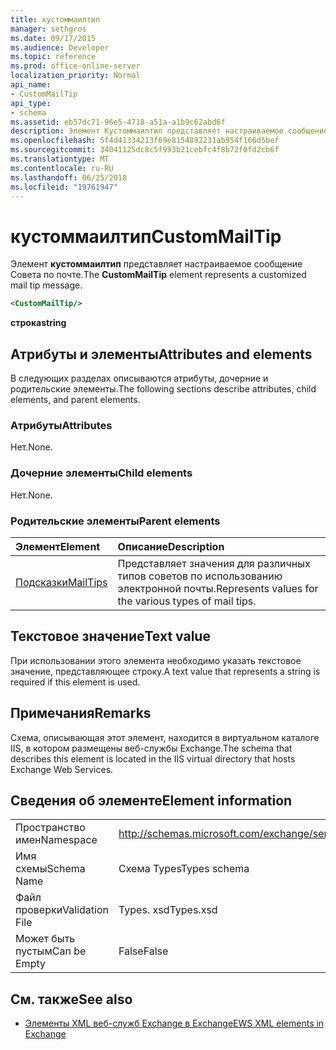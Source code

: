 ```yaml
---
title: кустоммаилтип
manager: sethgros
ms.date: 09/17/2015
ms.audience: Developer
ms.topic: reference
ms.prod: office-online-server
localization_priority: Normal
api_name:
- CustomMailTip
api_type:
- schema
ms.assetid: eb57dc71-96e5-4718-a51a-a1b9c62abd6f
description: Элемент Кустоммаилтип представляет настраиваемое сообщение Совета по почте.
ms.openlocfilehash: 5f4d41334213f69e8154892231ab954f166d5bef
ms.sourcegitcommit: 34041125dc8c5f993b21cebfc4f8b72f0fd2cb6f
ms.translationtype: MT
ms.contentlocale: ru-RU
ms.lasthandoff: 06/25/2018
ms.locfileid: "19761947"
---
```

# <a name="custommailtip"></a><span data-ttu-id="0b168-103">кустоммаилтип</span><span class="sxs-lookup"><span data-stu-id="0b168-103">CustomMailTip</span></span>

<span data-ttu-id="0b168-104">Элемент **кустоммаилтип** представляет настраиваемое сообщение Совета по почте.</span><span class="sxs-lookup"><span data-stu-id="0b168-104">The **CustomMailTip** element represents a customized mail tip message.</span></span> 
  
```XML
<CustomMailTip/>
```

 <span data-ttu-id="0b168-105">**строка**</span><span class="sxs-lookup"><span data-stu-id="0b168-105">**string**</span></span>
## <a name="attributes-and-elements"></a><span data-ttu-id="0b168-106">Атрибуты и элементы</span><span class="sxs-lookup"><span data-stu-id="0b168-106">Attributes and elements</span></span>

<span data-ttu-id="0b168-107">В следующих разделах описываются атрибуты, дочерние и родительские элементы.</span><span class="sxs-lookup"><span data-stu-id="0b168-107">The following sections describe attributes, child elements, and parent elements.</span></span>
  
### <a name="attributes"></a><span data-ttu-id="0b168-108">Атрибуты</span><span class="sxs-lookup"><span data-stu-id="0b168-108">Attributes</span></span>

<span data-ttu-id="0b168-109">Нет.</span><span class="sxs-lookup"><span data-stu-id="0b168-109">None.</span></span>
  
### <a name="child-elements"></a><span data-ttu-id="0b168-110">Дочерние элементы</span><span class="sxs-lookup"><span data-stu-id="0b168-110">Child elements</span></span>

<span data-ttu-id="0b168-111">Нет.</span><span class="sxs-lookup"><span data-stu-id="0b168-111">None.</span></span>
  
### <a name="parent-elements"></a><span data-ttu-id="0b168-112">Родительские элементы</span><span class="sxs-lookup"><span data-stu-id="0b168-112">Parent elements</span></span>

|<span data-ttu-id="0b168-113">**Элемент**</span><span class="sxs-lookup"><span data-stu-id="0b168-113">**Element**</span></span>|<span data-ttu-id="0b168-114">**Описание**</span><span class="sxs-lookup"><span data-stu-id="0b168-114">**Description**</span></span>|
|:-----|:-----|
|[<span data-ttu-id="0b168-115">Подсказки</span><span class="sxs-lookup"><span data-stu-id="0b168-115">MailTips</span></span>](mailtips.md) <br/> |<span data-ttu-id="0b168-116">Представляет значения для различных типов советов по использованию электронной почты.</span><span class="sxs-lookup"><span data-stu-id="0b168-116">Represents values for the various types of mail tips.</span></span>  <br/> |
   
## <a name="text-value"></a><span data-ttu-id="0b168-117">Текстовое значение</span><span class="sxs-lookup"><span data-stu-id="0b168-117">Text value</span></span>

<span data-ttu-id="0b168-118">При использовании этого элемента необходимо указать текстовое значение, представляющее строку.</span><span class="sxs-lookup"><span data-stu-id="0b168-118">A text value that represents a string is required if this element is used.</span></span>
  
## <a name="remarks"></a><span data-ttu-id="0b168-119">Примечания</span><span class="sxs-lookup"><span data-stu-id="0b168-119">Remarks</span></span>

<span data-ttu-id="0b168-120">Схема, описывающая этот элемент, находится в виртуальном каталоге IIS, в котором размещены веб-службы Exchange.</span><span class="sxs-lookup"><span data-stu-id="0b168-120">The schema that describes this element is located in the IIS virtual directory that hosts Exchange Web Services.</span></span>
  
## <a name="element-information"></a><span data-ttu-id="0b168-121">Сведения об элементе</span><span class="sxs-lookup"><span data-stu-id="0b168-121">Element information</span></span>

|||
|:-----|:-----|
|<span data-ttu-id="0b168-122">Пространство имен</span><span class="sxs-lookup"><span data-stu-id="0b168-122">Namespace</span></span>  <br/> |http://schemas.microsoft.com/exchange/services/2006/types  <br/> |
|<span data-ttu-id="0b168-123">Имя схемы</span><span class="sxs-lookup"><span data-stu-id="0b168-123">Schema Name</span></span>  <br/> |<span data-ttu-id="0b168-124">Схема Types</span><span class="sxs-lookup"><span data-stu-id="0b168-124">Types schema</span></span>  <br/> |
|<span data-ttu-id="0b168-125">Файл проверки</span><span class="sxs-lookup"><span data-stu-id="0b168-125">Validation File</span></span>  <br/> |<span data-ttu-id="0b168-126">Types. xsd</span><span class="sxs-lookup"><span data-stu-id="0b168-126">Types.xsd</span></span>  <br/> |
|<span data-ttu-id="0b168-127">Может быть пустым</span><span class="sxs-lookup"><span data-stu-id="0b168-127">Can be Empty</span></span>  <br/> |<span data-ttu-id="0b168-128">False</span><span class="sxs-lookup"><span data-stu-id="0b168-128">False</span></span>  <br/> |
   
## <a name="see-also"></a><span data-ttu-id="0b168-129">См. также</span><span class="sxs-lookup"><span data-stu-id="0b168-129">See also</span></span>



- [<span data-ttu-id="0b168-130">Элементы XML веб-служб Exchange в Exchange</span><span class="sxs-lookup"><span data-stu-id="0b168-130">EWS XML elements in Exchange</span></span>](ews-xml-elements-in-exchange.md)

